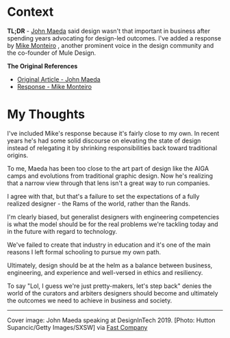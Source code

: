 # Context

**TL;DR** - [John Maeda](https://en.wikipedia.org/wiki/John_Maeda) said design wasn't that important in business after spending years advocating for design-led outcomes. I've added a response by [Mike Monteiro](https://muledesign.com/speaking/mike-monteiro) , another prominent voice in the design community and the co-founder of Mule Design.

**The Original References**
- [Original Article - John Maeda](https://www.fastcompany.com/90320120/john-maeda-in-reality-design-is-not-that-important)
- [Response - Mike Monteiro](https://twitter.com/monteiro/status/1109844113635991553?s=12)

# My Thoughts

I've included Mike's response because it's fairly close to my own. In recent years he's had some solid discourse on elevating the state of design instead of relegating it by shrinking responsibilities back toward traditional origins. 

To me, Maeda has been too close to the art part of design like the AIGA camps and evolutions from traditional graphic design. Now he's realizing that a narrow view through that lens isn't a great way to run companies.

I agree with that, but that's a failure to set the expectations of a fully realized designer - the Rams of the world, rather than the Rands.

I'm clearly biased, but generalist designers with engineering competencies is what the model should be for the real problems we're tackling today and in the future with regard to technology.

We've failed to create that industry in education and it's one of the main reasons I left formal schooling to pursue my own path.

Ultimately, design should be at the helm as a balance between business, engineering, and experience and well-versed in ethics and resiliency.

To say "Lol, I guess we're just pretty-makers, let's step back" denies the world of the curators and arbiters designers should become and ultimately the outcomes we need to achieve in business and society.

***
Cover image: John Maeda speaking at DesignInTech 2019. [Photo: Hutton Supancic/Getty Images/SXSW] via [Fast Company](https://www.fastcompany.com/90320120/john-maeda-in-reality-design-is-not-that-important)